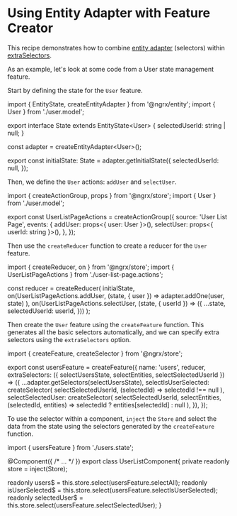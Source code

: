# Using Entity Adapter with Feature Creator

This recipe demonstrates how to combine [entity adapter](/guide/entity/adapter#entity-adapter) (selectors) within [extraSelectors](/guide/store/feature-creators#providing-extra-selectors).

As an example, let's look at some code from a User state management feature.

Start by defining the state for the `User` feature.

<code-example header="users.state.ts">

import { EntityState, createEntityAdapter } from '@ngrx/entity';
import { User } from './user.model';

export interface State extends EntityState&lt;User&gt; {
  selectedUserId: string | null;
}

const adapter = createEntityAdapter&lt;User&gt;();

export const initialState: State = adapter.getInitialState({
  selectedUserId: null,
});

</code-example>

Then, we define the `User` actions: `addUser` and `selectUser`.

<code-example header="user-list-page.actions.ts">


import { createActionGroup, props } from '@ngrx/store';
import { User } from './user.model';

export const UserListPageActions = createActionGroup({
  source: 'User List Page',
  events: {
    addUser: props&lt;{ user: User }&gt;(),
    selectUser: props&lt;{ userId: string }&gt;(),
  },
});

</code-example>

Then use the `createReducer` function to create a reducer for the `User` feature.

<code-example header="users.state.ts">

import { createReducer, on } from '@ngrx/store';
import { UserListPageActions } from './user-list-page.actions';

const reducer = createReducer(
  initialState,
  on(UserListPageActions.addUser, (state, { user }) =>
    adapter.addOne(user, state)
  ),
  on(UserListPageActions.selectUser, (state, { userId }) => ({
    ...state,
    selectedUserId: userId,
  }))
);

</code-example>

Then create the `User` feature using the `createFeature` function.
This generates all the basic selectors automatically, and we can specify extra selectors using the `extraSelectors` option.

<code-example header="users.state.ts">

import { createFeature, createSelector } from '@ngrx/store';

export const usersFeature = createFeature({
  name: 'users',
  reducer,
  extraSelectors: ({ selectUsersState, selectEntities, selectSelectedUserId }) => ({
    ...adapter.getSelectors(selectUsersState),
    selectIsUserSelected: createSelector(
      selectSelectedUserId,
      (selectedId) => selectedId !== null
    ),
    selectSelectedUser: createSelector(
      selectSelectedUserId,
      selectEntities,
      (selectedId, entities) => selectedId ? entities[selectedId] : null
    ),
  }),
});

</code-example>

To use the selector within a component, `inject` the `Store` and select the data from the state using the selectors generated by the `createFeature` function.

<code-example header="user-list.component.ts">

import { usersFeature } from './users.state';

@Component({ /* ... */ })
export class UserListComponent{
  private readonly store = inject(Store);
  
  readonly users$ = this.store.select(usersFeature.selectAll);
  readonly isUserSelected$ = this.store.select(usersFeature.selectIsUserSelected);
  readonly selectedUser$ = this.store.select(usersFeature.selectSelectedUser);
}

</code-example>

